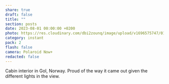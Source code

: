 ```yaml
---
share: true
draft: false
title: ""
section: posts
date: 2023-08-01 00:00:00 +0200
photo: https://res.cloudinary.com/dbi2zounq/image/upload/v1696575747/010_jkfbll.jpg
category: instant
pack: 2
flash: false
camera: Polaroid Now+
redacted: false
---
```


Cabin interior in Gol, Norway. Proud of the way it came out given the different lights in the view.
